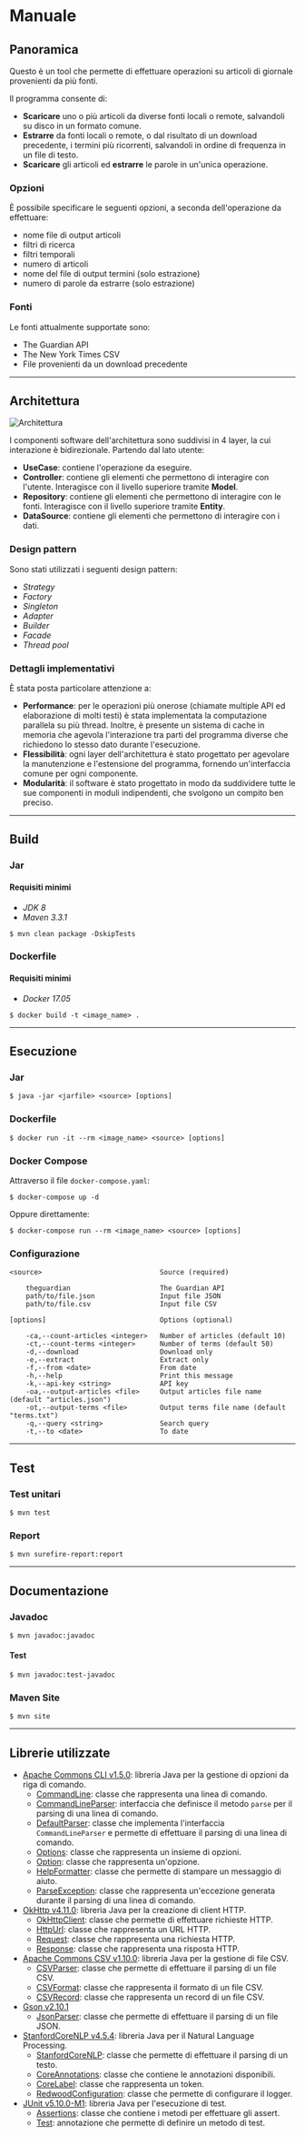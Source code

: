 # Manuale

## Panoramica

Questo è un tool che permette di effettuare operazioni su articoli di giornale provenienti da più fonti.

Il programma consente di:

- **Scaricare** uno o più articoli da diverse fonti locali o remote, salvandoli su disco in un formato comune.
- **Estrarre** da fonti locali o remote, o dal risultato di un download precedente, i termini più ricorrenti, salvandoli
  in ordine di frequenza in un file di testo.
- **Scaricare** gli articoli ed **estrarre** le parole in un'unica operazione.

### Opzioni

È possibile specificare le seguenti opzioni, a seconda dell'operazione da effettuare:

- nome file di output articoli
- filtri di ricerca
- filtri temporali
- numero di articoli
- nome del file di output termini (solo estrazione)
- numero di parole da estrarre (solo estrazione)

### Fonti

Le fonti attualmente supportate sono:

- The Guardian API
- The New York Times CSV
- File provenienti da un download precedente

---

## Architettura

![Architettura](architecture.svg)

I componenti software dell'architettura sono suddivisi in 4 layer, la cui interazione è bidirezionale. Partendo dal lato
utente:

- **UseCase**: contiene l'operazione da eseguire.
- **Controller**: contiene gli elementi che permettono di interagire con l'utente. Interagisce con il livello superiore
  tramite **Model**.
- **Repository**: contiene gli elementi che permettono di interagire con le fonti. Interagisce con il livello superiore
  tramite **Entity**.
- **DataSource**: contiene gli elementi che permettono di interagire con i dati.

### Design pattern

Sono stati utilizzati i seguenti design pattern:

- _Strategy_ <!--Tutti i layer con context-->
- _Factory_ <!--RepositoryFactory, UseCaseFactory-->
- _Singleton_ <!--Repositories, AsyncExecutor-->
- _Adapter_ <!--Repositories-->
- _Builder_ <!--ContextBuilder-->
- _Facade_ <!--Tutti i layer-->
- _Thread pool_ <!--TheGuardianDataSource, TermsDataSource-->

### Dettagli implementativi

È stata posta particolare attenzione a:

- **Performance**: per le operazioni più onerose (chiamate multiple API ed elaborazione di molti testi) è stata
  implementata la computazione parallela su più thread.
  Inoltre, è presente un sistema di cache in memoria che agevola l'interazione tra parti del programma diverse che
  richiedono lo stesso dato durante l'esecuzione.
- **Flessibilità**: ogni layer dell'architettura è stato progettato per agevolare la manutenzione e l'estensione del
  programma, fornendo un'interfaccia comune per ogni componente.
- **Modularità**: il software è stato progettato in modo da suddividere tutte le sue componenti in moduli indipendenti,
  che svolgono un compito ben preciso.

---

## Build

### Jar

#### Requisiti minimi

- _JDK 8_
- _Maven 3.3.1_

```
$ mvn clean package -DskipTests
```

### Dockerfile

#### Requisiti minimi

- _Docker 17.05_

```
$ docker build -t <image_name> .
```

---

## Esecuzione

### Jar

    $ java -jar <jarfile> <source> [options]

### Dockerfile

    $ docker run -it --rm <image_name> <source> [options]

### Docker Compose

Attraverso il file `docker-compose.yaml`:

    $ docker-compose up -d

Oppure direttamente:

    $ docker-compose run --rm <image_name> <source> [options]

### Configurazione

```
<source>                             Source (required)

    theguardian                      The Guardian API
    path/to/file.json                Input file JSON
    path/to/file.csv                 Input file CSV
```

```
[options]                            Options (optional)

    -ca,--count-articles <integer>   Number of articles (default 10)
    -ct,--count-terms <integer>      Number of terms (default 50)
    -d,--download                    Download only
    -e,--extract                     Extract only
    -f,--from <date>                 From date
    -h,--help                        Print this message
    -k,--api-key <string>            API key
    -oa,--output-articles <file>     Output articles file name (default "articles.json")
    -ot,--output-terms <file>        Output terms file name (default "terms.txt")
    -q,--query <string>              Search query
    -t,--to <date>                   To date
```

---

## Test

### Test unitari

    $ mvn test

### Report

    $ mvn surefire-report:report

---

## Documentazione

### Javadoc

    $ mvn javadoc:javadoc

#### Test
    
    $ mvn javadoc:test-javadoc

### Maven Site

    $ mvn site
---

## Librerie utilizzate

- [Apache Commons CLI v1.5.0](https://commons.apache.org/proper/commons-cli/): libreria Java per la gestione di opzioni
  da riga
  di comando.
    - [CommandLine](https://commons.apache.org/proper/commons-cli/javadocs/api-release/org/apache/commons/cli/CommandLine.html):
      classe che rappresenta una linea di comando.
    - [CommandLineParser](https://commons.apache.org/proper/commons-cli/javadocs/api-release/org/apache/commons/cli/CommandLineParser.html):
      interfaccia che definisce il metodo `parse` per il parsing di una linea di comando.
    - [DefaultParser](https://commons.apache.org/proper/commons-cli/javadocs/api-release/org/apache/commons/cli/DefaultParser.html):
      classe che implementa l'interfaccia `CommandLineParser` e permette di effettuare il parsing di una linea di
      comando.
    - [Options](https://commons.apache.org/proper/commons-cli/javadocs/api-release/org/apache/commons/cli/Options.html):
      classe che rappresenta un insieme di opzioni.
    - [Option](https://commons.apache.org/proper/commons-cli/javadocs/api-release/org/apache/commons/cli/Option.html):
      classe che rappresenta un'opzione.
    - [HelpFormatter](https://commons.apache.org/proper/commons-cli/javadocs/api-release/org/apache/commons/cli/HelpFormatter.html):
      classe che permette di stampare un messaggio di aiuto.
    - [ParseException](https://commons.apache.org/proper/commons-cli/javadocs/api-release/org/apache/commons/cli/ParseException.html):
      classe che rappresenta un'eccezione generata durante il parsing di una linea di comando.
- [OkHttp v4.11.0](https://square.github.io/okhttp/): libreria Java per la creazione di client HTTP.
    - [OkHttpClient](https://square.github.io/okhttp/4.x/okhttp/okhttp3/-ok-http-client/): classe che permette di
      effettuare richieste HTTP.
    - [HttpUrl](https://square.github.io/okhttp/4.x/okhttp/okhttp3/-http-url/): classe che rappresenta un URL HTTP.
    - [Request](https://square.github.io/okhttp/4.x/okhttp/okhttp3/-request/): classe che rappresenta una richiesta
      HTTP.
    - [Response](https://square.github.io/okhttp/4.x/okhttp/okhttp3/-response/): classe che rappresenta una risposta
      HTTP.
- [Apache Commons CSV v1.10.0](https://commons.apache.org/proper/commons-csv/): libreria Java per la gestione di file
  CSV.
    - [CSVParser](https://commons.apache.org/proper/commons-csv/apidocs/org/apache/commons/csv/CSVParser.html): classe
      che permette di effettuare il parsing di un file CSV.
    - [CSVFormat](https://commons.apache.org/proper/commons-csv/apidocs/org/apache/commons/csv/CSVFormat.html): classe
      che rappresenta il formato di un file CSV.
    - [CSVRecord](https://commons.apache.org/proper/commons-csv/apidocs/org/apache/commons/csv/CSVRecord.html): classe
      che rappresenta un record di un file CSV.
- [Gson v2.10.1](https://www.javadoc.io/doc/com.google.code.gson/gson/latest/com.google.gson/module-summary.html)
    - [JsonParser](https://www.javadoc.io/doc/com.google.code.gson/gson/latest/com.google.gson/com.google.gson.JsonParser.html):
      classe che permette di effettuare il parsing di un file JSON.
- [StanfordCoreNLP v4.5.4](https://stanfordnlp.github.io/CoreNLP/): libreria Java per il Natural Language Processing.
    - [StanfordCoreNLP](https://stanfordnlp.github.io/CoreNLP/api.html): classe che permette di effettuare il parsing
      di un testo.
    - [CoreAnnotations](https://stanfordnlp.github.io/CoreNLP/api.html): classe che contiene le annotazioni
      disponibili.
    - [CoreLabel](https://stanfordnlp.github.io/CoreNLP/api.html): classe che rappresenta un token.
    - [RedwoodConfiguration](https://stanfordnlp.github.io/CoreNLP/api.html): classe che permette di configurare il
      logger.
- [JUnit v5.10.0-M1](https://junit.org/junit5/docs/current/user-guide/): libreria Java per l'esecuzione di test.
    - [Assertions](https://junit.org/junit5/docs/current/api/org.junit.jupiter.api/org/junit/jupiter/api/Assertions.html):
      classe che contiene i metodi per effettuare gli assert.
    - [Test](https://junit.org/junit5/docs/current/api/org.junit.jupiter.api/org/junit/jupiter/api/Test.html):
      annotazione
      che permette di definire un metodo di test.
